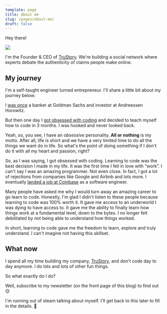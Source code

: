 ```yaml
---
template: page
title: About me
slug: /pages/about-me/
draft: false
---
```

Hey there!

![](/media/20180906_dre_coinbase_0505_new.jpg)

I'm the Founder & CEO of [TruStory](https://www.trustory.io/). We're building a social network where experts debate the authenticity of claims people make online.

## **My journey**

I'm a self-taught engineer turned entrepreneur. I'll share a little bit about my journey below:

I [was once](https://www.linkedin.com/in/preethi-kasireddy-41383528/) a banker at Goldman Sachs and investor at Andreessen Horowitz. 

But then one day I [got obsessed with coding](https://www.preethikasireddy.com/posts/why-i-left-the-best-job-in-the-world/) and decided to teach myself how to code in 3 months. I was hooked and never looked back. 

Yeah, so, you see, I have an _obsessive_ personality. **All or nothing** is my motto. After all, life is short and we have a very limited time to do all the things we want do in life. So what's the point of doing something if I don't do it with all my heart and passion, right?

So, as I was saying, I got obsessed with coding. Learning to code was the best decision I made in my life. It was the first time I fell in love with “work”. I can't say I was an amazing programmer. Not even close. In fact, I got a lot of rejections from companies like Google and Airbnb and lots more. I eventually [landed a job at Coinbase](https://www.preethikasireddy.com/posts/what-happened-after-i-left-the-best-job-in-the-world-to-become-an-engineer/) as a software engineer. 

Many people have asked me why I would turn away an amazing career to go learn to code. Honestly, I'm glad I didn't listen to these people because learning to code was 100% worth it. It gave me access to an underworld I was dying to have access to. It gave me the ability to finally learn how things work at a fundamental level, down to the bytes. I no longer felt debilitated by not being able to understand how things worked. 

In short, learning to code gave me the freedom to learn, explore and truly understand. I can't imagine not having this skillset.

## What now

I spend all my time building my company, [TruStory](https://www.trustory.io/), and don't code day to day anymore. I do lots and lots of other fun things.

So what exactly do I do?

Well, subscribe to my newsletter (on the front page of this blog) to find out 😊

I'm running out of steam talking about myself. I'll get back to this later to fill in the details. 🤟
